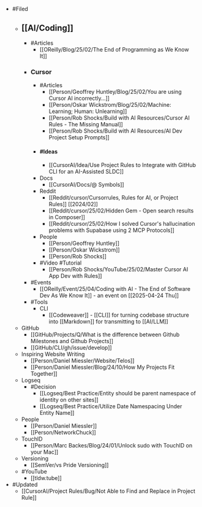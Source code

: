 - #Filed
	- ## [[AI/Coding]]
		- #Articles
			- [[OReilly/Blog/25/02/The End of Programming as We Know It]]
		- ### Cursor
			- #Articles
				- [[Person/Geoffrey Huntley/Blog/25/02/You are using Cursor AI incorrectly...]]
				- [[Person/Oskar Wickstrom/Blog/25/02/Machine: Learning; Human: Unlearning]]
				- [[Person/Rob Shocks/Build with AI Resources/Cursor AI Rules - The Missing Manual]]
				- [[Person/Rob Shocks/Build with AI Resources/AI Dev Project Setup Prompts]]
			- #### #Ideas
				- [[CursorAI/Idea/Use Project Rules to Integrate with GitHub CLI for an AI-Assisted SLDC]]
			- Docs
				- [[CursorAI/Docs/@ Symbols]]
			- Reddit
				- [[Reddit/cursor/Cursorrules, Rules for AI, or Project Rules]] [[2024/02]]
				- [[Reddit/cursor/25/02/Hidden Gem - Open search results in Composer]]
				- [[Reddit/cursor/25/02/How I solved Cursor's hallucination problems with Supabase using 2 MCP Protocols]]
			- People
				- [[Person/Geoffrey Huntley]]
				- [[Person/Oskar Wickstrom]]
				- [[Person/Rob Shocks]]
			- #Video #Tutorial
				- [[Person/Rob Shocks/YouTube/25/02/Master Cursor AI App Dev with Rules]]
		- #Events
			- [[OReilly/Event/25/04/Coding with AI - The End of Software Dev As We Know It]] - an event on [[2025-04-24 Thu]]
		- #Tools
			- CLI
				- [[Codeweaver]] -  [[CLI]] for turning codebase structure into [[Markdown]] for transmitting to [[AI/LLM]]
	- GitHub
		- [[GitHub/Projects/Q/What is the difference between Github Milestones and Github Projects]]
		- [[GitHub/CLI/gh/issue/develop]]
	- Inspiring Website Writing
		- [[Person/Daniel Miessler/Website/Telos]]
		- [[Person/Daniel Miessler/Blog/24/10/How My Projects Fit Together]]
	- Logseq
		- #Decision
			- [[Logseq/Best Practice/Entity should be parent namespace of identity on other sites]]
			- [[Logseq/Best Practice/Utilize Date Namespacing Under Entity Name]]
	- People
		- [[Person/Daniel Miessler]]
		- [[Person/NetworkChuck]]
	- TouchID
		- [[Person/Marc Backes/Blog/24/01/Unlock sudo with TouchID on your Mac]]
	- Versioning
		- [[SemVer/vs Pride Versioning]]
	- #YouTube
		- [[tldw.tube]]
- #Updated
	- [[CursorAI/Project Rules/Bug/Not Able to Find and Replace in Project Rule]]